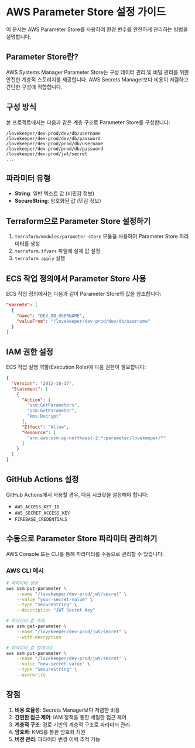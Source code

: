 # AWS Parameter Store 설정 가이드

이 문서는 AWS Parameter Store를 사용하여 환경 변수를 안전하게 관리하는 방법을 설명합니다.

## Parameter Store란?

AWS Systems Manager Parameter Store는 구성 데이터 관리 및 비밀 관리를 위한 안전한 계층적 스토리지를 제공합니다. AWS Secrets Manager보다 비용이 저렴하고 간단한 구성에 적합합니다.

## 구성 방식

본 프로젝트에서는 다음과 같은 계층 구조로 Parameter Store를 구성합니다:

```
/lovekeeper/dev-prod/dev/db/username
/lovekeeper/dev-prod/dev/db/password
/lovekeeper/dev-prod/prod/db/username
/lovekeeper/dev-prod/prod/db/password
/lovekeeper/dev-prod/jwt/secret
...
```

## 파라미터 유형

- **String**: 일반 텍스트 값 (비민감 정보)
- **SecureString**: 암호화된 값 (민감 정보)

## Terraform으로 Parameter Store 설정하기

1. `terraform/modules/parameter-store` 모듈을 사용하여 Parameter Store 파라미터를 생성
2. `terraform.tfvars` 파일에 실제 값 설정
3. `terraform apply` 실행

## ECS 작업 정의에서 Parameter Store 사용

ECS 작업 정의에서는 다음과 같이 Parameter Store의 값을 참조합니다:

```json
"secrets": [
  {
    "name": "DEV_DB_USERNAME",
    "valueFrom": "/lovekeeper/dev-prod/dev/db/username"
  }
]
```

## IAM 권한 설정

ECS 작업 실행 역할(Execution Role)에 다음 권한이 필요합니다:

```json
{
  "Version": "2012-10-17",
  "Statement": [
    {
      "Action": [
        "ssm:GetParameters",
        "ssm:GetParameter",
        "kms:Decrypt"
      ],
      "Effect": "Allow",
      "Resource": [
        "arn:aws:ssm:ap-northeast-2:*:parameter/lovekeeper/*"
      ]
    }
  ]
}
```

## GitHub Actions 설정

GitHub Actions에서 사용할 경우, 다음 시크릿을 설정해야 합니다:

- `AWS_ACCESS_KEY_ID`
- `AWS_SECRET_ACCESS_KEY`
- `FIREBASE_CREDENTIALS`

## 수동으로 Parameter Store 파라미터 관리하기

AWS Console 또는 CLI를 통해 파라미터를 수동으로 관리할 수 있습니다:

### AWS CLI 예시

```bash
# 파라미터 생성
aws ssm put-parameter \
    --name "/lovekeeper/dev-prod/jwt/secret" \
    --value "your-secret-value" \
    --type "SecureString" \
    --description "JWT Secret Key"

# 파라미터 값 조회
aws ssm get-parameter \
    --name "/lovekeeper/dev-prod/jwt/secret" \
    --with-decryption

# 파라미터 값 업데이트
aws ssm put-parameter \
    --name "/lovekeeper/dev-prod/jwt/secret" \
    --value "new-secret-value" \
    --type "SecureString" \
    --overwrite
```

## 장점

1. **비용 효율성**: Secrets Manager보다 저렴한 비용
2. **간편한 접근 제어**: IAM 정책을 통한 세밀한 접근 제어
3. **계층적 구조**: 경로 기반의 계층적 구조로 파라미터 관리
4. **암호화**: KMS를 통한 암호화 지원
5. **버전 관리**: 파라미터 변경 이력 추적 가능